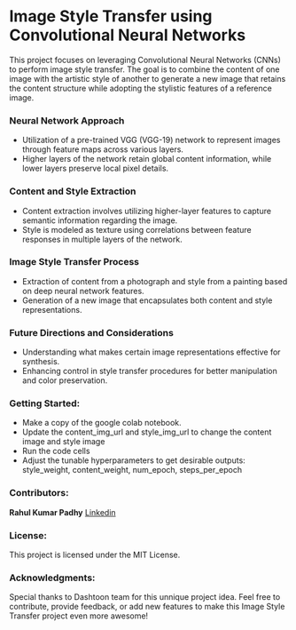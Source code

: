 
# Image Style Transfer using Convolutional Neural Networks

This project focuses on leveraging Convolutional Neural Networks (CNNs) to perform image style transfer. The goal is to combine the content of one image with the artistic style of another to generate a new image that retains the content structure while adopting the stylistic features of a reference image.

### Neural Network Approach
- Utilization of a pre-trained VGG (VGG-19) network to represent images through feature maps across various layers.
- Higher layers of the network retain global content information, while lower layers preserve local pixel details.

### Content and Style Extraction
- Content extraction involves utilizing higher-layer features to capture semantic information regarding the image.
- Style is modeled as texture using correlations between feature responses in multiple layers of the network.

### Image Style Transfer Process
- Extraction of content from a photograph and style from a painting based on deep neural network features.
- Generation of a new image that encapsulates both content and style representations.
### Future Directions and Considerations
- Understanding what makes certain image representations effective for synthesis.
- Enhancing control in style transfer procedures for better manipulation and color preservation.

### Getting Started:
- Make a copy of the google colab notebook.
- Update the content_img_url and style_img_url to change the content image and style image
- Run the code cells
- Adjust the tunable hyperparameters to get desirable outputs: style_weight, content_weight, num_epoch, steps_per_epoch

### Contributors:
**Rahul Kumar Padhy** [Linkedin](https://www.linkedin.com/in/rahul-padhy-a71006201/)
### License:
This project is licensed under the MIT License.

### Acknowledgments:
Special thanks to Dashtoon team for this unnique project idea. 
Feel free to contribute, provide feedback, or add new features to make this Image Style Transfer project even more awesome!
